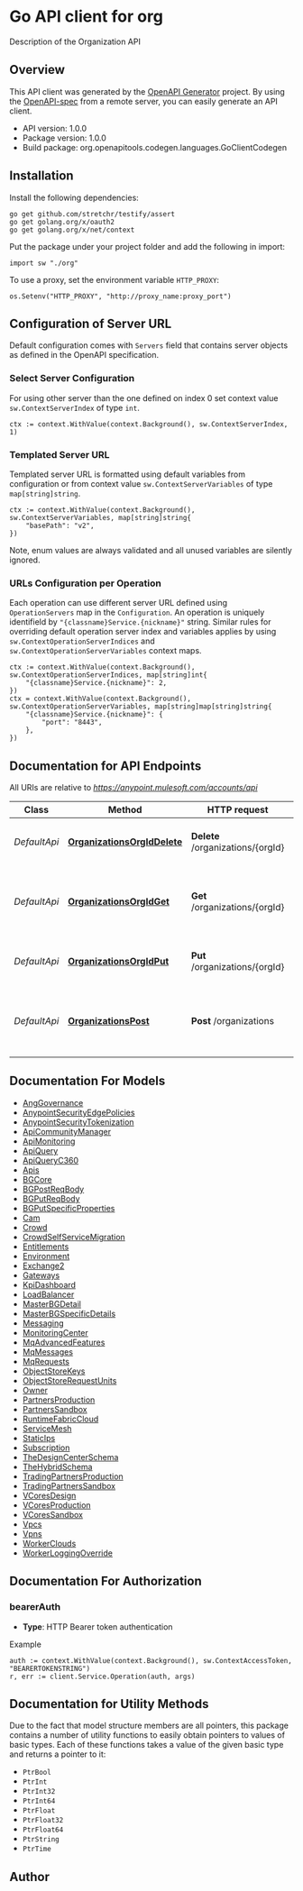 # Go API client for org

Description of the Organization API

## Overview
This API client was generated by the [OpenAPI Generator](https://openapi-generator.tech) project.  By using the [OpenAPI-spec](https://www.openapis.org/) from a remote server, you can easily generate an API client.

- API version: 1.0.0
- Package version: 1.0.0
- Build package: org.openapitools.codegen.languages.GoClientCodegen

## Installation

Install the following dependencies:

```shell
go get github.com/stretchr/testify/assert
go get golang.org/x/oauth2
go get golang.org/x/net/context
```

Put the package under your project folder and add the following in import:

```golang
import sw "./org"
```

To use a proxy, set the environment variable `HTTP_PROXY`:

```golang
os.Setenv("HTTP_PROXY", "http://proxy_name:proxy_port")
```

## Configuration of Server URL

Default configuration comes with `Servers` field that contains server objects as defined in the OpenAPI specification.

### Select Server Configuration

For using other server than the one defined on index 0 set context value `sw.ContextServerIndex` of type `int`.

```golang
ctx := context.WithValue(context.Background(), sw.ContextServerIndex, 1)
```

### Templated Server URL

Templated server URL is formatted using default variables from configuration or from context value `sw.ContextServerVariables` of type `map[string]string`.

```golang
ctx := context.WithValue(context.Background(), sw.ContextServerVariables, map[string]string{
	"basePath": "v2",
})
```

Note, enum values are always validated and all unused variables are silently ignored.

### URLs Configuration per Operation

Each operation can use different server URL defined using `OperationServers` map in the `Configuration`.
An operation is uniquely identifield by `"{classname}Service.{nickname}"` string.
Similar rules for overriding default operation server index and variables applies by using `sw.ContextOperationServerIndices` and `sw.ContextOperationServerVariables` context maps.

```
ctx := context.WithValue(context.Background(), sw.ContextOperationServerIndices, map[string]int{
	"{classname}Service.{nickname}": 2,
})
ctx = context.WithValue(context.Background(), sw.ContextOperationServerVariables, map[string]map[string]string{
	"{classname}Service.{nickname}": {
		"port": "8443",
	},
})
```

## Documentation for API Endpoints

All URIs are relative to *https://anypoint.mulesoft.com/accounts/api*

Class | Method | HTTP request | Description
------------ | ------------- | ------------- | -------------
*DefaultApi* | [**OrganizationsOrgIdDelete**](docs/DefaultApi.md#organizationsorgiddelete) | **Delete** /organizations/{orgId} | Delete a Business Group by its id.
*DefaultApi* | [**OrganizationsOrgIdGet**](docs/DefaultApi.md#organizationsorgidget) | **Get** /organizations/{orgId} | Returns the business Group instance with the given id.
*DefaultApi* | [**OrganizationsOrgIdPut**](docs/DefaultApi.md#organizationsorgidput) | **Put** /organizations/{orgId} | Put a Business Group by its id.
*DefaultApi* | [**OrganizationsPost**](docs/DefaultApi.md#organizationspost) | **Post** /organizations | Creates a new Business Group within an organization.


## Documentation For Models

 - [AngGovernance](docs/AngGovernance.md)
 - [AnypointSecurityEdgePolicies](docs/AnypointSecurityEdgePolicies.md)
 - [AnypointSecurityTokenization](docs/AnypointSecurityTokenization.md)
 - [ApiCommunityManager](docs/ApiCommunityManager.md)
 - [ApiMonitoring](docs/ApiMonitoring.md)
 - [ApiQuery](docs/ApiQuery.md)
 - [ApiQueryC360](docs/ApiQueryC360.md)
 - [Apis](docs/Apis.md)
 - [BGCore](docs/BGCore.md)
 - [BGPostReqBody](docs/BGPostReqBody.md)
 - [BGPutReqBody](docs/BGPutReqBody.md)
 - [BGPutSpecificProperties](docs/BGPutSpecificProperties.md)
 - [Cam](docs/Cam.md)
 - [Crowd](docs/Crowd.md)
 - [CrowdSelfServiceMigration](docs/CrowdSelfServiceMigration.md)
 - [Entitlements](docs/Entitlements.md)
 - [Environment](docs/Environment.md)
 - [Exchange2](docs/Exchange2.md)
 - [Gateways](docs/Gateways.md)
 - [KpiDashboard](docs/KpiDashboard.md)
 - [LoadBalancer](docs/LoadBalancer.md)
 - [MasterBGDetail](docs/MasterBGDetail.md)
 - [MasterBGSpecificDetails](docs/MasterBGSpecificDetails.md)
 - [Messaging](docs/Messaging.md)
 - [MonitoringCenter](docs/MonitoringCenter.md)
 - [MqAdvancedFeatures](docs/MqAdvancedFeatures.md)
 - [MqMessages](docs/MqMessages.md)
 - [MqRequests](docs/MqRequests.md)
 - [ObjectStoreKeys](docs/ObjectStoreKeys.md)
 - [ObjectStoreRequestUnits](docs/ObjectStoreRequestUnits.md)
 - [Owner](docs/Owner.md)
 - [PartnersProduction](docs/PartnersProduction.md)
 - [PartnersSandbox](docs/PartnersSandbox.md)
 - [RuntimeFabricCloud](docs/RuntimeFabricCloud.md)
 - [ServiceMesh](docs/ServiceMesh.md)
 - [StaticIps](docs/StaticIps.md)
 - [Subscription](docs/Subscription.md)
 - [TheDesignCenterSchema](docs/TheDesignCenterSchema.md)
 - [TheHybridSchema](docs/TheHybridSchema.md)
 - [TradingPartnersProduction](docs/TradingPartnersProduction.md)
 - [TradingPartnersSandbox](docs/TradingPartnersSandbox.md)
 - [VCoresDesign](docs/VCoresDesign.md)
 - [VCoresProduction](docs/VCoresProduction.md)
 - [VCoresSandbox](docs/VCoresSandbox.md)
 - [Vpcs](docs/Vpcs.md)
 - [Vpns](docs/Vpns.md)
 - [WorkerClouds](docs/WorkerClouds.md)
 - [WorkerLoggingOverride](docs/WorkerLoggingOverride.md)


## Documentation For Authorization



### bearerAuth

- **Type**: HTTP Bearer token authentication

Example

```golang
auth := context.WithValue(context.Background(), sw.ContextAccessToken, "BEARERTOKENSTRING")
r, err := client.Service.Operation(auth, args)
```


## Documentation for Utility Methods

Due to the fact that model structure members are all pointers, this package contains
a number of utility functions to easily obtain pointers to values of basic types.
Each of these functions takes a value of the given basic type and returns a pointer to it:

* `PtrBool`
* `PtrInt`
* `PtrInt32`
* `PtrInt64`
* `PtrFloat`
* `PtrFloat32`
* `PtrFloat64`
* `PtrString`
* `PtrTime`

## Author



